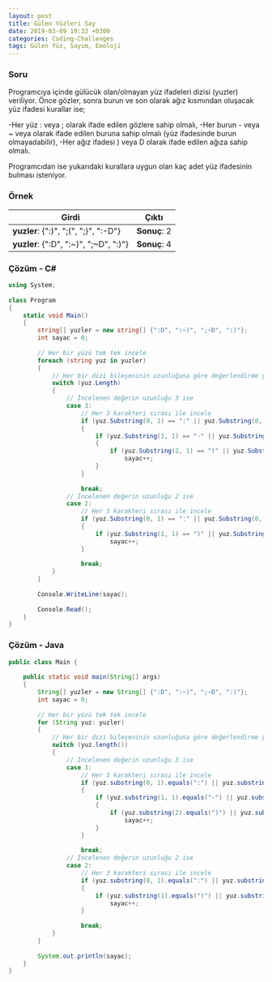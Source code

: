 ```yaml
---
layout: post
title: Gülen Yüzleri Say
date: 2019-03-09 19:33 +0300
categories: Coding-Challenges
tags: Gülen Yüz, Sayım, Emoloji
---
```

### Soru
Programcıya içinde gülücük olan/olmayan yüz ifadeleri dizisi (yuzler) veriliyor. Önce gözler, sonra burun ve son olarak ağız kısmından oluşacak yüz ifadesi kurallar ise;

-Her yüz : veya ; olarak ifade edilen gözlere sahip olmalı,
-Her burun - veya ~ veya    olarak ifade edilen buruna sahip olmalı (yüz ifadesinde burun olmayadabilir),
-Her ağız ifadesi ) veya D olarak ifade edilen ağıza sahip olmalı.

Programcıdan ise yukarıdaki kurallara uygun olan kaç adet yüz ifadesinin bulması isteniyor.

### Örnek

| Girdi                                  | Çıktı        |
|----------------------------------------|--------------|
| **yuzler**: {":)", ";(", ";}", ":-D"}  | **Sonuç**: 2 |
| **yuzler**: {":D", ":~)", ";~D", ":)"} | **Sonuç**: 4 |

### Çözüm - C#
```csharp
using System;
 
class Program
{
    static void Main()
    {
        string[] yuzler = new string[] {":D", ":~)", ";~D", ":)"};
        int sayac = 0;
 
        // Her bir yüzü tek tek incele
        foreach (string yuz in yuzler)
        {
            // Her bir dizi bileşeninin uzunluğuna göre değerlendirme yap
            switch (yuz.Length)
            {
                // İncelenen değerin uzunluğu 3 ise
                case 3:
                    // Her 3 karakteri sırası ile incele
                    if (yuz.Substring(0, 1) == ":" || yuz.Substring(0, 1) == ";")
                    {
                        if (yuz.Substring(1, 1) == "-" || yuz.Substring(1, 1) == "~" || yuz.Substring(1, 1) == "")
                        {
                            if (yuz.Substring(2, 1) == ")" || yuz.Substring(2, 1) == "D")
                                sayac++;
                        }
                    }
                    
                    break;
                // İncelenen değerin uzunluğu 2 ise
                case 2:
                    // Her 3 karakteri sırası ile incele
                    if (yuz.Substring(0, 1) == ":" || yuz.Substring(0, 1) == ";")
                    {
                        if (yuz.Substring(1, 1) == ")" || yuz.Substring(1, 1) == "D")
                            sayac++;
                    }
 
                    break;
            }
        }
 
        Console.WriteLine(sayac);
 
        Console.Read();
    }
}
```

### Çözüm - Java
```java
public class Main {
 
    public static void main(String[] args)
    {
        String[] yuzler = new String[] {":D", ":~)", ";~D", ":)"};
        int sayac = 0;
 
        // Her bir yüzü tek tek incele
        for (String yuz: yuzler)
        {
            // Her bir dizi bileşeninin uzunluğuna göre değerlendirme yap
            switch (yuz.length())
            {
                // İncelenen değerin uzunluğu 3 ise
                case 3:
                    // Her 3 karakteri sırası ile incele
                    if (yuz.substring(0, 1).equals(":") || yuz.substring(0, 1).equals(";"))
                    {
                        if (yuz.substring(1, 1).equals("-") || yuz.substring(1, 1).equals("~") || yuz.substring(1, 1).equals(""))
                        {
                            if (yuz.substring(2).equals(")") || yuz.substring(2).equals("D"))
                                sayac++;
                        }
                    }
 
                    break;
                // İncelenen değerin uzunluğu 2 ise
                case 2:
                    // Her 3 karakteri sırası ile incele
                    if (yuz.substring(0, 1).equals(":") || yuz.substring(0, 1).equals(";"))
                    {
                        if (yuz.substring(1).equals(")") || yuz.substring(1).equals("D"))
                            sayac++;
                    }
 
                    break;
            }
        }
 
        System.out.println(sayac);
    }
}
```